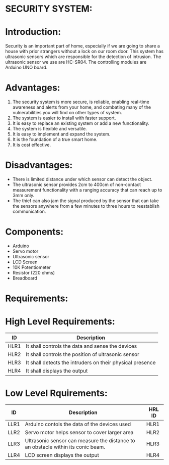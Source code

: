 # SECURITY SYSTEM:

# Introduction:
Security is an important part of home, especially if we are going to share a house with prior strangers without a lock on our room door. This system has ultrasonic sensors which are responsible for the detection of intrusion. The ultrasonic sensor we use are HC-SR04. The controlling modules are Arduino UNO board.

# Advantages:
  1. The security system is more secure, is reliable, enabling real-time awareness and alerts from your home, and combating many of the vulnerabilities you will find on other        types of system.
  2. The system is easier to install with faster support.
  3. It is easy to replace an existing system or add a new functionality.
  4. The system is flexible and versatile. 
  5. It is easy to implement and expand the system. 
  6. It is the foundation of a true smart home. 
  7. It is cost effective.

# Disadvantages:
  * There is limited distance under which sensor can detect the object.
  * The ultrasonic sensor provides 2cm to 400cm of non-contact measurement functionality with a ranging accuracy that can reach up to 3mm only.
  * The thief can also jam the signal produced by the sensor that can take the sensors anywhere from a few minutes to three hours to reestablish communication.
 
# Components:
  * Arduino
  * Servo motor
  * Ultrasonic sensor
  * LCD Screen
  * 10K Potentiometer
  * Resistor (220 ohms)
  * Breadboard

# Requirements:
# High Level Requirements:
ID   |        Description
---- | -----------------------------------------------------------------------
HLR1 |   It shall controls the data and sense the devices
HLR2 |   It shall controls the position of ultrasonic sensor
HLR3 |   It shall detects the intruders on their physical presence
HLR4 |   It shall displays the output

# Low Level Rquirements:
ID   |        Description                                                                  | HRL ID
---- | ----------------------------------------------------------------------------------- | ------------
LLR1 |   Arduino contols the data of the devices used                                      |  HLR1
LLR2 |   Servo motor helps sensor to cover larger area                                     |  HLR2
LLR3 |   Ultrasonic sensor can measure the distance to an obstacle within its conic beam.  |  HLR3
LLR4 |   LCD screen displays the output                                                    |  HLR4


 

